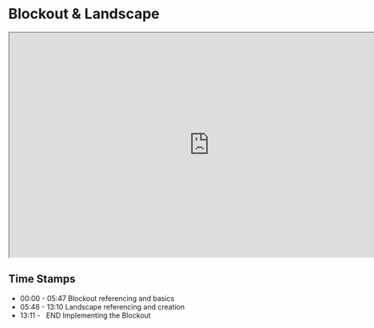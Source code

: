 # Blockout & Landscape

<p><iframe title="YouTube video player" src="https://www.youtube.com/embed/MkQr6HglUqc?rel=0" width="800" height="450" allowfullscreen="allowfullscreen" allow="accelerometer; autoplay; clipboard-write; encrypted-media; gyroscope; picture-in-picture"></iframe></p>
<h2>Time Stamps</h2>
<ul>
<li>00:00 - 05:47 Blockout referencing and basics</li>
<li>05:48 - 13:10 Landscape referencing and creation</li>
<li>13:11 - &nbsp; END Implementing the Blockout</li>
</ul>